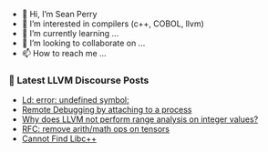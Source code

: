 - 👋 Hi, I’m Sean Perry
- 👀 I’m interested in compilers (c++, COBOL, llvm)
- 🌱 I’m currently learning ...
- 💞️ I’m looking to collaborate on ...
- 📫 How to reach me ...

<!---
s66perry/s66perry is a ✨ special ✨ repository because its `README.md` (this file) appears on your GitHub profile.
You can click the Preview link to take a look at your changes.
--->
### 📕 Latest LLVM Discourse Posts

<!-- DISCOURSE-LLVM:START -->
- [Ld: error: undefined symbol:](https://discourse.llvm.org/t/ld-error-undefined-symbol/74378#post_1)
- [Remote Debugging by attaching to a process](https://discourse.llvm.org/t/remote-debugging-by-attaching-to-a-process/74304#post_19)
- [Why does LLVM not perform range analysis on integer values?](https://discourse.llvm.org/t/why-does-llvm-not-perform-range-analysis-on-integer-values/74341#post_5)
- [RFC: remove arith/math ops on tensors](https://discourse.llvm.org/t/rfc-remove-arith-math-ops-on-tensors/74357#post_12)
- [Cannot Find Libc++](https://discourse.llvm.org/t/cannot-find-libc/74336#post_4)
<!-- DISCOURSE-LLVM:END -->
